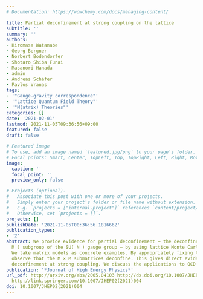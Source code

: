 ```yaml
---
# Documentation: https://wowchemy.com/docs/managing-content/

title: Partial deconfinement at strong coupling on the lattice
subtitle: ''
summary: ''
authors:
- Hiromasa Watanabe
- Georg Bergner
- Norbert Bodendorfer
- Shotaro Shiba Funai
- Masanori Hanada
- admin
- Andreas Schäfer
- Pavlos Vranas
tags:
- '"Gauge-gravity correspondence"'
- '"Lattice Quantum Field Theory"'
- '"M(atrix) Theories"'
categories: []
date: '2021-02-01'
lastmod: 2021-11-05T09:36:56+09:00
featured: false
draft: false

# Featured image
# To use, add an image named `featured.jpg/png` to your page's folder.
# Focal points: Smart, Center, TopLeft, Top, TopRight, Left, Right, BottomLeft, Bottom, BottomRight.
image:
  caption: ''
  focal_point: ''
  preview_only: false

# Projects (optional).
#   Associate this post with one or more of your projects.
#   Simply enter your project's folder or file name without extension.
#   E.g. `projects = ["internal-project"]` references `content/project/deep-learning/index.md`.
#   Otherwise, set `projects = []`.
projects: []
publishDate: '2021-11-05T00:36:56.181666Z'
publication_types:
- '2'
abstract: We provide evidence for partial deconfinement — the deconfinement of a SU(
  M ) subgroup of the SU( N ) gauge group — by using lattice Monte Carlo simulations.
  We take matrix models as concrete examples. By appropriately fixing the gauge, we
  observe that the M × M submatrices deconfine. This gives direct evidence for partial
  deconfinement at strong coupling. We discuss the applications to QCD and holography.
publication: '*Journal of High Energy Physics*'
url_pdf: http://arxiv.org/abs/2005.04103 http://dx.doi.org/10.1007/JHEP02(2021)004
  http://link.springer.com/10.1007/JHEP02(2021)004
doi: 10.1007/JHEP02(2021)004
---
```

